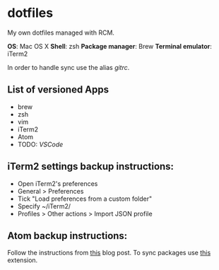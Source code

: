 # dotfiles
My own dotfiles managed with RCM.

**OS**: Mac OS X
**Shell**: zsh
**Package manager**: Brew
**Terminal emulator**: iTerm2

In order to handle sync use the alias *gitrc*.

## List of versioned Apps
* brew
* zsh
* vim
* iTerm2
* Atom
* TODO: *VSCode*

## iTerm2 settings backup instructions:
* Open iTerm2's preferences
* General > Preferences
* Tick "Load preferences from a custom folder"
* Specify ~/iTerm2/
* Profiles > Other actions > Import JSON profile

## Atom backup instructions:
Follow the instructions from [this](https://pawelgrzybek.com/sync-atom-between-multiple-devices/) blog post.
To sync packages use [this](https://atom.io/packages/package-sync) extension.
